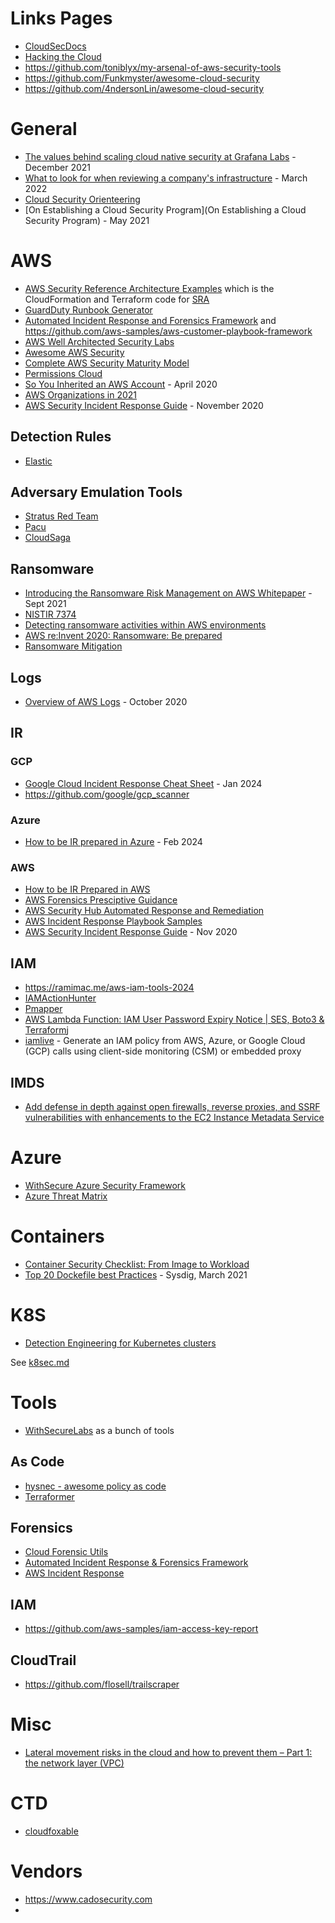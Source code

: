 # Links Pages
- [CloudSecDocs](https://cloudsecdocs.com/)
- [Hacking the Cloud](https://hackingthe.cloud/)
- https://github.com/toniblyx/my-arsenal-of-aws-security-tools
- https://github.com/Funkmyster/awesome-cloud-security
- https://github.com/4ndersonLin/awesome-cloud-security

# General
- [The values behind scaling cloud native security at Grafana Labs](https://grafana.com/blog/2021/12/20/the-values-behind-scaling-cloud-native-security-at-grafana-labs/) - December 2021 
- [What to look for when reviewing a company's infrastructure](https://www.marcolancini.it/2022/blog-cloud-security-infrastructure-review/) - March 2022
- [Cloud Security Orienteering](https://tldrsec.com/blog/cloud-security-orienteering/)
- [On Establishing a Cloud Security Program](On Establishing a Cloud Security Program) - May 2021

# AWS
- [AWS Security Reference Architecture Examples](https://github.com/aws-samples/aws-security-reference-architecture-examples) which is the CloudFormation and Terraform code for [SRA](https://docs.aws.amazon.com/prescriptive-guidance/latest/security-reference-architecture/welcome.html)
- [GuardDuty Runbook Generator](https://github.com/aquia-inc/aws-guardduty-runbook-generator) 
- [Automated Incident Response and Forensics Framework](https://github.com/awslabs/aws-automated-incident-response-and-forensics) and https://github.com/aws-samples/aws-customer-playbook-framework
- [AWS Well Architected Security Labs](https://wellarchitectedlabs.com/security/)
- [Awesome AWS Security](https://github.com/jassics/awesome-aws-security)
- [Complete AWS Security Maturity Model](https://maturitymodel.security.aws.dev/en/model/)
- [Permissions Cloud](https://aws.permissions.cloud/)
- [So You Inherited an AWS Account](https://medium.com/swlh/so-you-inherited-an-aws-account-e5fe6550607d) - April 2020
- [AWS Organizations in 2021](https://www.chrisfarris.com/post/aws-organizations-in-2021/)
- [AWS Security Incident Response Guide](https://docs.aws.amazon.com/whitepapers/latest/aws-security-incident-response-guide/aws-security-incident-response-guide.html) - November 2020

## Detection Rules
- [Elastic](https://github.com/elastic/detection-rules/tree/main/rules/integrations/aws)

## Adversary Emulation Tools
- [Stratus Red Team](https://github.com/DataDog/stratus-red-team)
- [Pacu](https://github.com/RhinoSecurityLabs/pacu)
- [CloudSaga](https://github.com/awslabs/aws-cloudsaga)

## Ransomware 
- [Introducing the Ransomware Risk Management on AWS Whitepaper](https://aws.amazon.com/blogs/security/introducing-the-ransomware-risk-management-on-aws-whitepaper/) - Sept 2021
- [NISTIR 7374](https://docs.aws.amazon.com/whitepapers/latest/ransomware-risk-management-on-aws-using-nist-csf/nistir-8374-ransomware-profile.html)
- [Detecting ransomware activities within AWS environments](https://lantern.splunk.com/Security/Use_Cases/Threat_Hunting/Detecting_ransomware_activities_within_AWS_environments)
- [AWS re:Invent 2020: Ransomware: Be prepared](https://www.youtube.com/watch?v=JQ4LWp3Bf20)
- [Ransomware Mitigation]( https://aws.amazon.com/it/blogs/security/ransomware-mitigation-top-5-protections-and-recovery-preparation-actions/)

## Logs
- [Overview of AWS Logs](https://dev-website.lab-terraform.mhg.ovh/overview-of-aws-logs.html) - October 2020

## IR

### GCP
- [Google Cloud Incident Response Cheat Sheet](https://medium.com/google-cloud/google-cloud-incident-response-cheat-sheet-dfde9054ac16) - Jan 2024
- https://github.com/google/gcp_scanner

### Azure
- [How to be IR prepared in Azure](https://www.cadosecurity.com/how-to-be-ir-prepared-in-azure/) - Feb 2024

### AWS
- [How to be IR Prepared in AWS](https://www.cadosecurity.com/how-to-be-ir-prepared-in-aws/)
- [AWS Forensics Presciptive Guidance](https://docs.aws.amazon.com/prescriptive-guidance/latest/security-reference-architecture/cyber-forensics.html)
- [AWS Security Hub Automated Response and Remediation](https://github.com/aws-solutions/aws-security-hub-automated-response-and-remediation)
- [AWS Incident Response Playbook Samples](https://github.com/aws-samples/aws-incident-response-playbooks)
- [AWS Security Incident Response Guide](https://docs.aws.amazon.com/whitepapers/latest/aws-security-incident-response-guide/welcome.html) - Nov 2020

## IAM
- https://ramimac.me/aws-iam-tools-2024
- [IAMActionHunter](https://github.com/RhinoSecurityLabs/IAMActionHunter)
- [Pmapper](https://github.com/nccgroup/PMapper)
- [AWS Lambda Function: IAM User Password Expiry Notice | SES, Boto3 & Terraform](https://blog.jennasrunbooks.com/aws-lambda-function-iam-user-password-expiry-notice-ses-boto3-terraform)j
- [iamlive](https://github.com/iann0036/iamlive) - Generate an IAM policy from AWS, Azure, or Google Cloud (GCP) calls using client-side monitoring (CSM) or embedded proxy

## IMDS
- [Add defense in depth against open firewalls, reverse proxies, and SSRF vulnerabilities with enhancements to the EC2 Instance Metadata Service](https://aws.amazon.com/blogs/security/defense-in-depth-open-firewalls-reverse-proxies-ssrf-vulnerabilities-ec2-instance-metadata-service/)

# Azure
- [WithSecure Azure Security Framework](https://www.withsecure.com/content/dam/with-secure/en/resources/withsecure-consulting-microsoft-azure-security-framework-guide-en.pdf)
- [Azure Threat Matrix](https://microsoft.github.io/Azure-Threat-Research-Matrix/)

# Containers 
- [Container Security Checklist: From Image to Workload](https://github.com/krol3/container-security-checklist)
- [Top 20 Dockefile best Practices](https://sysdig.com/blog/dockerfile-best-practices/) - Sysdig, March 2021

# K8S
- [Detection Engineering for Kubernetes clusters](https://research.nccgroup.com/2021/11/10/detection-engineering-for-kubernetes-clusters/)

See [k8sec.md](k8sec.md)

# Tools
- [WithSecureLabs](https://github.com/WithSecureLabs) as a bunch of tools

## As Code
- [hysnec - awesome policy as code](https://github.com/hysnsec/awesome-policy-as-code)
- [Terraformer](https://github.com/GoogleCloudPlatform/terraformer)

## Forensics
- [Cloud Forensic Utils](https://github.com/google/cloud-forensics-utils)
- [Automated Incident Response & Forensics Framework](https://github.com/awslabs/aws-automated-incident-response-and-forensics)
- [AWS Incident Response](https://github.com/easttimor/aws-incident-response)

## IAM
- https://github.com/aws-samples/iam-access-key-report

## CloudTrail
- https://github.com/flosell/trailscraper


# Misc
- [Lateral movement risks in the cloud and how to prevent them – Part 1: the network layer (VPC)](https://www.wiz.io/blog/lateral-movement-risks-in-the-cloud-and-how-to-prevent-them-part-1-the-network-layer)

# CTD
- [cloudfoxable](https://github.com/BishopFox/cloudfoxable)

# Vendors 
- https://www.cadosecurity.com
- 
